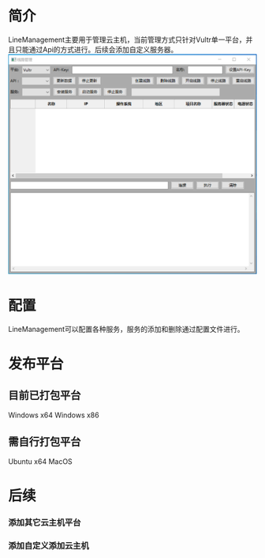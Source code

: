 # 简介
LineManagement主要用于管理云主机，当前管理方式只针对Vultr单一平台，并且只能通过Api的方式进行。后续会添加自定义服务器。
![image](https://github.com/washgo/LineManagement/blob/main/readme1.png)

# 配置
LineManagement可以配置各种服务，服务的添加和删除通过配置文件进行。

# 发布平台
## 目前已打包平台
Windows x64
Windows x86

## 需自行打包平台
Ubuntu x64
MacOS

# 后续
### 添加其它云主机平台
### 添加自定义添加云主机
